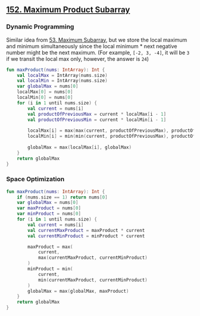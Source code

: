## [152. Maximum Product Subarray](https://leetcode.com/problems/maximum-product-subarray/)

### Dynamic Programming
Similar idea from [53. Maximum Subarray](../leetcode/53.maximum-subarray.md), but we store the local maximum and minimum simultaneously since the local minimum * next negative number might be the next maximum. (For example, `[-2, 3, -4]`, it will be `3` if we transit the local max only, however, the answer is `24`)

```kotlin
fun maxProduct(nums: IntArray): Int {
    val localMax = IntArray(nums.size)
    val localMin = IntArray(nums.size)
    var globalMax = nums[0]
    localMax[0] = nums[0]
    localMin[0] = nums[0]
    for (i in 1 until nums.size) {
        val current = nums[i]
        val productOfPreviousMax = current * localMax[i - 1]
        val productOfPreviousMin = current * localMin[i - 1]
        
        localMax[i] = max(max(current, productOfPreviousMax), productOfPreviousMin)
        localMin[i] = min(min(current, productOfPreviousMax), productOfPreviousMin)
        
        globalMax = max(localMax[i], globalMax)
    }
    return globalMax
}
```

### Space Optimization
```kotlin
fun maxProduct(nums: IntArray): Int {
    if (nums.size == 1) return nums[0]
    var globalMax = nums[0]
    var maxProduct = nums[0]
    var minProduct = nums[0]
    for (i in 1 until nums.size) {
        val current = nums[i]
        val currentMaxProduct = maxProduct * current
        val currentMinProduct = minProduct * current

        maxProduct = max(
            current,
            max(currentMaxProduct, currentMinProduct)
        )
        minProduct = min(
            current,
            min(currentMaxProduct, currentMinProduct)
        )
        globalMax = max(globalMax, maxProduct)
    }
    return globalMax
}
```